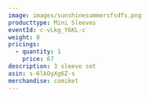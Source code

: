 ```yaml
---
image: images/sunshinesummersfsdfs.png
producttype: Mini Sleeves
eventId: c-vLkg_Y6KL-c
weight: 0
pricings:
  - quantity: 1
    price: 67
description: 3 sleeve set
asin: s-6lkOyXg6Z-s
merchandise: comiket
---
```

